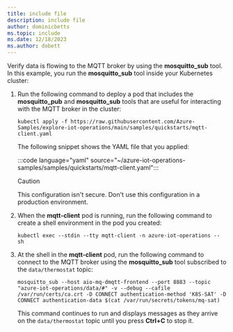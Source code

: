 ```yaml
---
title: include file
description: include file
author: dominicbetts
ms.topic: include
ms.date: 12/18/2023
ms.author: dobett
---
```


Verify data is flowing to the MQTT broker by using the **mosquitto_sub** tool. In this example, you run the **mosquitto_sub** tool inside your Kubernetes cluster:

1. Run the following command to deploy a pod that includes the **mosquitto_pub** and **mosquitto_sub** tools that are useful for interacting with the MQTT broker in the cluster:

    ```console
    kubectl apply -f https://raw.githubusercontent.com/Azure-Samples/explore-iot-operations/main/samples/quickstarts/mqtt-client.yaml
    ```

    The following snippet shows the YAML file that you applied:

    :::code language="yaml" source="~/azure-iot-operations-samples/samples/quickstarts/mqtt-client.yaml":::

    > [!CAUTION]
    > This configuration isn't secure. Don't use this configuration in a production environment.

1. When the **mqtt-client** pod is running, run the following command to create a shell environment in the pod you created:

    ```console
    kubectl exec --stdin --tty mqtt-client -n azure-iot-operations -- sh
    ```

1. At the shell in the **mqtt-client** pod, run the following command to connect to the MQTT broker using the **mosquitto_sub** tool subscribed to the `data/thermostat` topic:

    ```console
    mosquitto_sub --host aio-mq-dmqtt-frontend --port 8883 --topic "azure-iot-operations/data/#" -v --debug --cafile /var/run/certs/ca.crt -D CONNECT authentication-method 'K8S-SAT' -D CONNECT authentication-data $(cat /var/run/secrets/tokens/mq-sat)
    ```

    This command continues to run and displays messages as they arrive on the `data/thermostat` topic until you press **Ctrl+C** to stop it.
